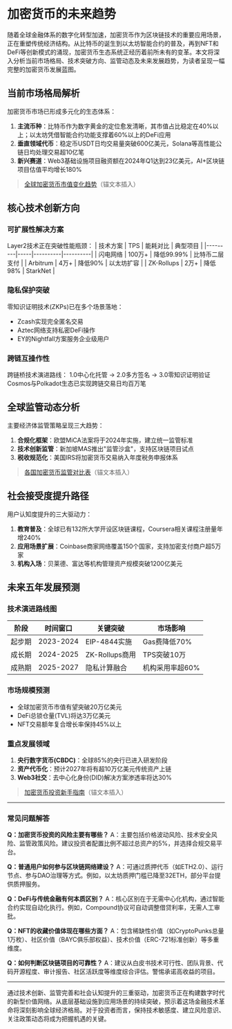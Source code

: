 # 加密货币的未来趋势

随着全球金融体系的数字化转型加速，加密货币作为区块链技术的重要应用场景，正在重塑传统经济结构。从比特币的诞生到以太坊智能合约的普及，再到NFT和DeFi等创新模式的涌现，加密货币生态系统正经历着前所未有的变革。本文将深入分析当前市场格局、技术突破方向、监管动态及未来发展趋势，为读者呈现一幅完整的加密货币发展蓝图。

## 当前市场格局解析

加密货币市场已形成多元化的生态体系：
1. **主流币种**：比特币作为数字黄金的定位愈发清晰，其市值占比稳定在40%以上；以太坊凭借智能合约功能支撑着60%以上的DeFi应用
2. **垂直领域代币**：稳定币USDT日均交易量突破600亿美元，Solana等高性能公链日均处理交易超10亿笔
3. **新兴赛道**：Web3基础设施项目融资额在2024年Q1达到23亿美元，AI+区块链项目估值平均增长180%

> [全球加密货币市值变化趋势](https://bit.ly/okx_welcome)（锚文本插入）

## 核心技术创新方向

### 可扩展性解决方案
Layer2技术正在突破性能瓶颈：
| 技术方案 | TPS | 能耗对比 | 典型项目 |
|---------|-----|----------|----------|
| 闪电网络 | 100万+ | 降低99.99% | 比特币二层支付 |
| Arbitrum | 4万+ | 降低90% | 以太坊扩容 |
| ZK-Rollups | 2万+ | 降低98% | StarkNet |

### 隐私保护突破
零知识证明技术(ZKPs)已在多个场景落地：
- Zcash实现完全匿名交易
- Aztec网络支持私密DeFi操作
- EY的Nightfall方案服务企业级用户

### 跨链互操作性
跨链桥技术演进路线：
1.0中心化托管 → 2.0多方签名 → 3.0零知识证明验证
Cosmos与Polkadot生态已实现跨链交易日均百万笔

## 全球监管动态分析

主要经济体监管策略呈现三大趋势：
1. **合规化框架**：欧盟MiCA法案将于2024年实施，建立统一监管标准
2. **技术创新监管**：新加坡MAS推出"监管沙盒"，支持区块链项目试点
3. **税收规范化**：美国IRS将加密货币交易纳入年度税务申报体系

> [各国加密货币监管对比表](https://bit.ly/okx_welcome)（锚文本插入）

## 社会接受度提升路径

用户认知度提升的三大驱动力：
1. **教育普及**：全球已有132所大学开设区块链课程，Coursera相关课程注册量年增240%
2. **应用场景扩展**：Coinbase商家网络覆盖150个国家，支持加密支付商户超5万家
3. **机构入场**：贝莱德、富达等机构管理资产规模突破1200亿美元

## 未来五年发展预测

### 技术演进路线图
| 阶段 | 时间窗口 | 关键突破 | 市场影响 |
|------|----------|----------|----------|
| 起步期 | 2023-2024 | EIP-4844实施 | Gas费降低70% |
| 成长期 | 2024-2025 | ZK-Rollups商用 | TPS突破10万 |
| 成熟期 | 2025-2027 | 隐私计算融合 | 机构采用率超60% |

### 市场规模预测
- 全球加密货币市值有望突破20万亿美元
- DeFi总锁仓量(TVL)将达3万亿美元
- NFT交易额年复合增长率保持45%以上

### 重点发展领域
1. **央行数字货币(CBDC)**：全球85%的央行已进入研发阶段
2. **资产代币化**：预计2027年将有超10万亿美元传统资产上链
3. **Web3社交**：去中心化身份(DID)解决方案渗透率将达30%

> [加密货币投资新手指南](https://bit.ly/okx_welcome)（锚文本插入）

---

### 常见问题解答

**Q：加密货币投资的风险主要有哪些？**
A：主要包括价格波动风险、技术安全风险、监管政策风险。建议投资者配置比例不超过总资产的5%，并选择合规交易平台。

**Q：普通用户如何参与区块链网络建设？**
A：可通过质押代币（如ETH2.0）、运行节点、参与DAO治理等方式。例如，以太坊质押门槛已降至32ETH，部分平台提供质押服务。

**Q：DeFi与传统金融有何本质区别？**
A：核心区别在于无需中心化机构，通过智能合约实现自动化执行。例如，Compound协议可自动调整借贷利率，无需人工审批。

**Q：NFT的收藏价值体现在哪些方面？**
A：包含稀缺性价值（如CryptoPunks总量1万枚）、社区价值（BAYC俱乐部权益）、技术价值（ERC-721标准创新）等多重维度。

**Q：如何判断区块链项目的可靠性？**
A：建议从白皮书技术可行性、团队背景、代码开源程度、审计报告、社区活跃度等维度综合评估。警惕承诺高收益的项目。

---

通过技术创新、监管完善和社会认知提升的三重驱动，加密货币正在构建数字时代的新型价值网络。从底层基础设施到应用场景的持续突破，预示着这场金融技术革命将深刻影响全球经济格局。对于投资者而言，保持技术敏感度、建立风险意识、关注政策动态将成为把握机遇的关键。